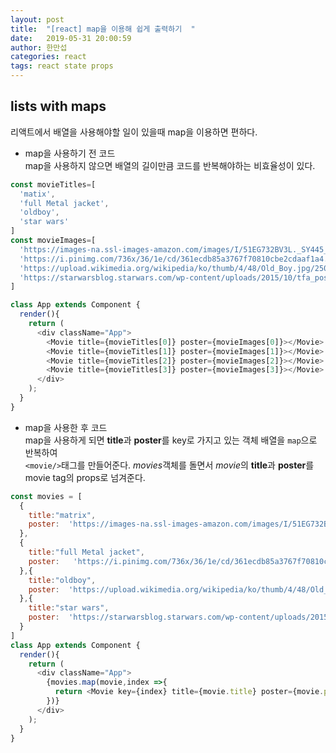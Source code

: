 ```yaml
---
layout: post
title:  "[react] map을 이용해 쉽게 출력하기  "
date:   2019-05-31 20:00:59
author: 한만섭
categories: react
tags: react state props
---
```



## lists with maps

리액트에서 배열을 사용해야할 일이 있을때 map을 이용하면 편하다. 


- map을 사용하기 전 코드  
  map을 사용하지 않으면 배열의 길이만큼 코드를 반복해야하는 비효율성이 있다.  
  
```javascript
const movieTitles=[
  'matix',
  'full Metal jacket',
  'oldboy',
  'star wars'
]
const movieImages=[
  'https://images-na.ssl-images-amazon.com/images/I/51EG732BV3L._SY445_.jpg',
  'https://i.pinimg.com/736x/36/1e/cd/361ecdb85a3767f70810cbe2cdaaf1a4.jpg',
  'https://upload.wikimedia.org/wikipedia/ko/thumb/4/48/Old_Boy.jpg/250px-Old_Boy.jpg',
  'https://starwarsblog.starwars.com/wp-content/uploads/2015/10/tfa_poster_wide_header-1536x864-959818851016.jpg'
]

class App extends Component {
  render(){
    return (
      <div className="App">
        <Movie title={movieTitles[0]} poster={movieImages[0]}></Movie>
        <Movie title={movieTitles[1]} poster={movieImages[1]}></Movie>
        <Movie title={movieTitles[2]} poster={movieImages[2]}></Movie>
        <Movie title={movieTitles[3]} poster={movieImages[3]}></Movie>
      </div>
    );
  }
}
```




- map을 사용한 후 코드  
  map을 사용하게 되면  **title**과 **poster**를 key로 가지고 있는 객체 배열을 `map`으로 반복하여  
  `<movie/>`태그를 만들어준다. *movies*객체를 돌면서 *movie*의 **title**과 **poster**를 movie tag의 props로 넘겨준다. 


```javascript
const movies = [
  {
    title:"matrix",
    poster:  'https://images-na.ssl-images-amazon.com/images/I/51EG732BV3L._SY445_.jpg'
  },
  {
    title:"full Metal jacket",
    poster:   'https://i.pinimg.com/736x/36/1e/cd/361ecdb85a3767f70810cbe2cdaaf1a4.jpg'
  },{
    title:"oldboy",
    poster:  'https://upload.wikimedia.org/wikipedia/ko/thumb/4/48/Old_Boy.jpg/250px-Old_Boy.jpg'
  },{
    title:"star wars",
    poster:  'https://starwarsblog.starwars.com/wp-content/uploads/2015/10/tfa_poster_wide_header-1536x864-959818851016.jpg'
  }
]
class App extends Component {
  render(){
    return (
      <div className="App">
        {movies.map(movie,index =>{
          return <Movie key={index} title={movie.title} poster={movie.poster}></Movie>
        })}
      </div>
    );
  }
}
```



